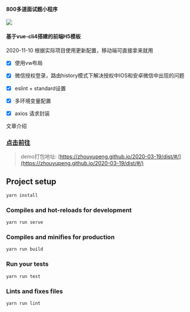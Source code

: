 
#### 800多道面试题小程序
![](https://tva1.sinaimg.cn/large/008i3skNgy1gsx0qo4qvqj30by0byq3h.jpg)

#### 基于vue-cli4搭建的前端H5模板
2020-11-10 根据实际项目使用更新配置，移动端可直接拿来就用
- [x] 使用vw布局
- [x] 微信授权登录，路由history模式下解决授权中IOS和安卓微信中出现的问题
- [x] eslint + standard设置
- [x] 多环境变量配置
- [x] axios 请求封装


文章介绍

### [点击前往](https://juejin.im/post/5e7261d3f265da570f504ba7)

> demo打包地址: [https://zhouyupeng.github.io/2020-03-19/dist/#/](https://zhouyupeng.github.io/2020-03-19/dist/#/)


## Project setup
```
yarn install
```

### Compiles and hot-reloads for development
```
yarn run serve
```

### Compiles and minifies for production
```
yarn run build
```

### Run your tests
```
yarn run test
```
### Lints and fixes files
```
yarn run lint
```
